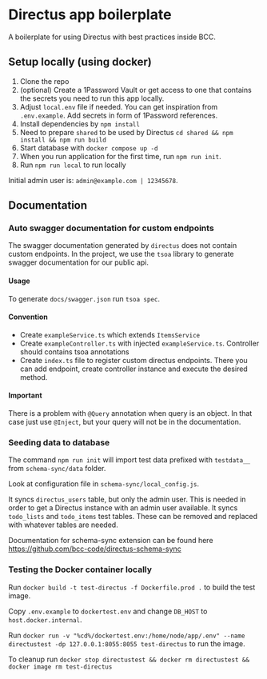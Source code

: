 # Directus app boilerplate

A boilerplate for using Directus with best practices inside BCC.

## Setup locally (using docker)

1. Clone the repo
2. (optional) Create a 1Password Vault or get access to one that contains the secrets you need to run this app locally.
3. Adjust `local.env` file if needed. You can get inspiration from `.env.example`. Add secrets in form of 1Password references.
4. Install dependencies by `npm install`
5. Need to prepare `shared` to be used by Directus `cd shared && npm install && npm run build`
6. Start database with `docker compose up -d`
7. When you run application for the first time, run `npm run init`.
8. Run `npm run local` to run locally

Initial admin user is: `admin@example.com | 12345678`.

## Documentation

### Auto swagger documentation for custom endpoints

The swagger documentation generated by `directus` does not contain custom endpoints. In the project, we use the `tsoa` library to generate swagger documentation for our public api.

#### Usage

To generate `docs/swagger.json` run `tsoa spec`.

#### Convention

- Create `exampleService.ts` which extends `ItemsService`
- Create `exampleController.ts` with injected `exampleService.ts`. Controller should contains tsoa annotations
- Create `index.ts` file to register custom directus endpoints. There you can add endpoint, create controller instance and execute the desired method.

#### Important

There is a problem with `@Query` annotation when query is an object. In that case just use `@Inject`, but your query will not be in the documentation.


### Seeding data to database

The command `npm run init` will import test data prefixed with `testdata__` from `schema-sync/data` folder.

Look at configuration file in `schema-sync/local_config.js`.

It syncs `directus_users` table, but only the admin user. This is needed in order to get a Directus instance with an admin user available.
It syncs `todo_lists` and `todo_items` test tables. These can be removed and replaced with whatever tables are needed.

Documentation for schema-sync extension can be found here <https://github.com/bcc-code/directus-schema-sync>

### Testing the Docker container locally

Run `docker build -t test-directus -f Dockerfile.prod .` to build the test image.

Copy `.env.example` to `dockertest.env` and change `DB_HOST` to `host.docker.internal`.

Run `docker run -v "%cd%/dockertest.env:/home/node/app/.env" --name directustest -dp 127.0.0.1:8055:8055 test-directus` to run the image.

To cleanup run `docker stop directustest && docker rm directustest && docker image rm test-directus`
